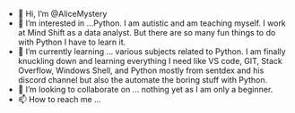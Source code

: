 - 👋 Hi, I’m @AliceMystery
- 👀 I’m interested in ...Python. I am autistic and am teaching myself. I work at Mind Shift as a data analyst. But there are so many fun things to do with Python I have to learn it.
- 🌱 I’m currently learning ... various subjects related to Python. I am finally knuckling down and learning everything I need like VS code, GIT, Stack Overflow, Windows Shell, and Python mostly from sentdex and his discord channel but also the automate the boring stuff with Python.
- 💞️ I’m looking to collaborate on ... nothing yet as I am only a beginner.
- 📫 How to reach me ...

<!---
AliceMystery/AliceMystery is a ✨ special ✨ repository because its `README.md` (this file) appears on your GitHub profile.
You can click the Preview link to take a look at your changes.
--->
